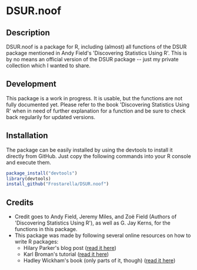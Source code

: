 # DSUR.noof

## Description
DSUR.noof is a package for R, including (almost) all functions of the DSUR package mentioned in Andy Field's 'Discovering Statistics Using R'. This is by no means an official version of the DSUR package -- just my private collection which I wanted to share.

## Development
This package is a work in progress. It is usable, but the functions are not fully documented yet. Please refer to the book 'Discovering Statistics Using R' when in need of further explanation for a function and be sure to check back regularily for updated versions.


## Installation
The package can be easily installed by using the devtools to install it directly from GitHub. 
Just copy the following commands into your R console and execute them.
```R
package_install("devtools")
library(devtools)
install_github("Frostarella/DSUR.noof")
```

## Credits
* Credit goes to Andy Field, Jeremy Miles, and Zoë Field (Authors of 'Discovering Statistics Using R'), as well as G. Jay Kerns, for the functions in this package.
* This package was made by following several online resources on how to write R packages:
    * Hilary Parker's blog post ([read it here](https://hilaryparker.com/2014/04/29/writing-an-r-package-from-scratch/))
    * Karl Broman's tutorial ([read it here](http://kbroman.org/pkg_primer/))
    * Hadley Wickham's book (only parts of it, though) ([read it here](http://r-pkgs.had.co.nz))
